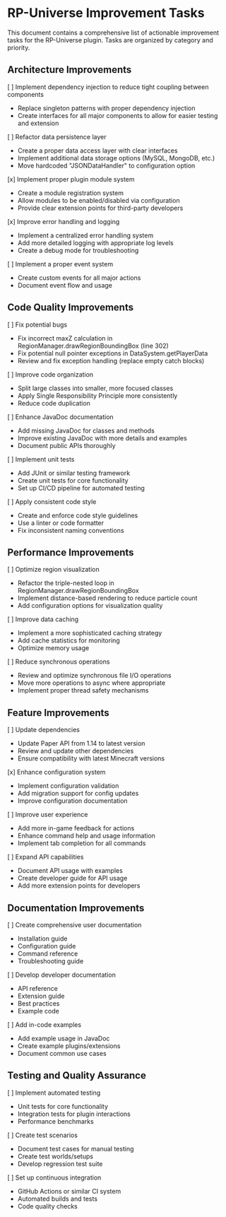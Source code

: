 # RP-Universe Improvement Tasks

This document contains a comprehensive list of actionable improvement tasks for the RP-Universe plugin. Tasks are organized by category and priority.

## Architecture Improvements

[ ] Implement dependency injection to reduce tight coupling between components
   - Replace singleton patterns with proper dependency injection
   - Create interfaces for all major components to allow for easier testing and extension

[ ] Refactor data persistence layer
   - Create a proper data access layer with clear interfaces
   - Implement additional data storage options (MySQL, MongoDB, etc.)
   - Move hardcoded "JSONDataHandler" to configuration option

[x] Implement proper plugin module system
   - Create a module registration system
   - Allow modules to be enabled/disabled via configuration
   - Provide clear extension points for third-party developers

[x] Improve error handling and logging
   - Implement a centralized error handling system
   - Add more detailed logging with appropriate log levels
   - Create a debug mode for troubleshooting

[ ] Implement a proper event system
   - Create custom events for all major actions
   - Document event flow and usage

## Code Quality Improvements

[ ] Fix potential bugs
   - Fix incorrect maxZ calculation in RegionManager.drawRegionBoundingBox (line 302)
   - Fix potential null pointer exceptions in DataSystem.getPlayerData
   - Review and fix exception handling (replace empty catch blocks)

[ ] Improve code organization
   - Split large classes into smaller, more focused classes
   - Apply Single Responsibility Principle more consistently
   - Reduce code duplication

[ ] Enhance JavaDoc documentation
   - Add missing JavaDoc for classes and methods
   - Improve existing JavaDoc with more details and examples
   - Document public APIs thoroughly

[ ] Implement unit tests
   - Add JUnit or similar testing framework
   - Create unit tests for core functionality
   - Set up CI/CD pipeline for automated testing

[ ] Apply consistent code style
   - Create and enforce code style guidelines
   - Use a linter or code formatter
   - Fix inconsistent naming conventions

## Performance Improvements

[ ] Optimize region visualization
   - Refactor the triple-nested loop in RegionManager.drawRegionBoundingBox
   - Implement distance-based rendering to reduce particle count
   - Add configuration options for visualization quality

[ ] Improve data caching
   - Implement a more sophisticated caching strategy
   - Add cache statistics for monitoring
   - Optimize memory usage

[ ] Reduce synchronous operations
   - Review and optimize synchronous file I/O operations
   - Move more operations to async where appropriate
   - Implement proper thread safety mechanisms

## Feature Improvements

[ ] Update dependencies
   - Update Paper API from 1.14 to latest version
   - Review and update other dependencies
   - Ensure compatibility with latest Minecraft versions

[x] Enhance configuration system
   - Implement configuration validation
   - Add migration support for config updates
   - Improve configuration documentation

[ ] Improve user experience
   - Add more in-game feedback for actions
   - Enhance command help and usage information
   - Implement tab completion for all commands

[ ] Expand API capabilities
   - Document API usage with examples
   - Create developer guide for API usage
   - Add more extension points for developers

## Documentation Improvements

[ ] Create comprehensive user documentation
   - Installation guide
   - Configuration guide
   - Command reference
   - Troubleshooting guide

[ ] Develop developer documentation
   - API reference
   - Extension guide
   - Best practices
   - Example code

[ ] Add in-code examples
   - Add example usage in JavaDoc
   - Create example plugins/extensions
   - Document common use cases

## Testing and Quality Assurance

[ ] Implement automated testing
   - Unit tests for core functionality
   - Integration tests for plugin interactions
   - Performance benchmarks

[ ] Create test scenarios
   - Document test cases for manual testing
   - Create test worlds/setups
   - Develop regression test suite

[ ] Set up continuous integration
   - GitHub Actions or similar CI system
   - Automated builds and tests
   - Code quality checks
